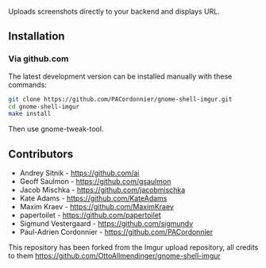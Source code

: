 Uploads screenshots directly to your backend and displays URL.

## Installation
### Via github.com

The latest development version can be installed manually with these commands:

```sh
git clone https://github.com/PACordonnier/gnome-shell-imgur.git
cd gnome-shell-imgur
make install
```

Then use gnome-tweak-tool.

## Contributors

* Andrey Sitnik - https://github.com/ai
* Geoff Saulmon - https://github.com/gsaulmon
* Jacob Mischka - https://github.com/jacobmischka
* Kate Adams - https://github.com/KateAdams
* Maxim Kraev - https://github.com/MaximKraev
* papertoilet - https://github.com/papertoilet
* Sigmund Vestergaard - https://github.com/sigmundv
* Paul-Adrien Cordonnier - https://github.com/PACordonnier

This repository has been forked from the Imgur upload repository, all credits to them
https://github.com/OttoAllmendinger/gnome-shell-imgur

